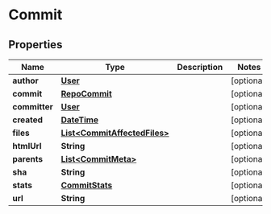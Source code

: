 
# Commit

## Properties
Name | Type | Description | Notes
------------ | ------------- | ------------- | -------------
**author** | [**User**](User.md) |  |  [optional]
**commit** | [**RepoCommit**](RepoCommit.md) |  |  [optional]
**committer** | [**User**](User.md) |  |  [optional]
**created** | [**DateTime**](DateTime.md) |  |  [optional]
**files** | [**List&lt;CommitAffectedFiles&gt;**](CommitAffectedFiles.md) |  |  [optional]
**htmlUrl** | **String** |  |  [optional]
**parents** | [**List&lt;CommitMeta&gt;**](CommitMeta.md) |  |  [optional]
**sha** | **String** |  |  [optional]
**stats** | [**CommitStats**](CommitStats.md) |  |  [optional]
**url** | **String** |  |  [optional]



